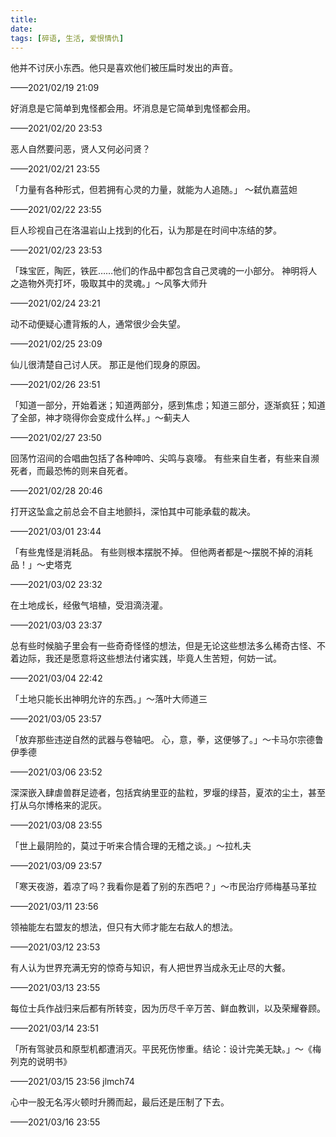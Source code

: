 ```yaml
---
title: 
date: 
tags: [碎语, 生活, 爱恨情仇]
---
```


他并不讨厌小东西。他只是喜欢他们被压扁时发出的声音。

——2021/02/19 21:09

好消息是它简单到鬼怪都会用。坏消息是它简单到鬼怪都会用。

——2021/02/20 23:53

恶人自然要问恶，贤人又何必问贤？

——2021/02/21 23:55

「力量有各种形式，但若拥有心灵的力量，就能为人追随。」 ～弑仇嘉蓝妲

——2021/02/22 23:55

巨人珍视自己在洛温岩山上找到的化石，认为那是在时间中冻结的梦。

——2021/02/23 23:53

「珠宝匠，陶匠，铁匠……他们的作品中都包含自己灵魂的一小部分。 神明将人之造物外壳打坏，吸取其中的灵魂。」～风筝大师升

——2021/02/24 23:21

动不动便疑心遭背叛的人，通常很少会失望。

——2021/02/25 23:09

仙儿很清楚自己讨人厌。 那正是他们现身的原因。

——2021/02/26 23:51

「知道一部分，开始着迷；知道两部分，感到焦虑；知道三部分，逐渐疯狂；知道了全部，神才晓得你会变成什么样。」～蓟夫人

——2021/02/27 23:50

回荡竹沼间的合唱曲包括了各种呻吟、尖鸣与哀嚎。 有些来自生者，有些来自濒死者，而最恐怖的则来自死者。

——2021/02/28 20:46

打开这坠盒之前总会不自主地颤抖，深怕其中可能承载的裁决。

——2021/03/01 23:44

「有些鬼怪是消耗品。 有些则根本摆脱不掉。 但他两者都是～摆脱不掉的消耗品！」～史塔克

——2021/03/02 23:32

在土地成长，经傲气培植，受泪滴浇灌。

——2021/03/03 23:37

总有些时候脑子里会有一些奇奇怪怪的想法，但是无论这些想法多么稀奇古怪、不着边际，我还是愿意将这些想法付诸实践，毕竟人生苦短，何妨一试。

——2021/03/04 22:42

「土地只能长出神明允许的东西。」～落叶大师道三

——2021/03/05 23:57

「放弃那些违逆自然的武器与卷轴吧。 心，意，拳，这便够了。」～卡马尔宗德鲁伊季德

——2021/03/06 23:52

深深嵌入肆虐兽群足迹者，包括宾纳里亚的盐粒，罗堰的绿苔，夏浓的尘土，甚至打从乌尔博格来的泥灰。

——2021/03/08 23:55

「世上最阴险的，莫过于听来合情合理的无稽之谈。」～拉札夫

——2021/03/09 23:57

「寒天夜游，着凉了吗？我看你是着了别的东西吧？」～市民治疗师梅基马革拉

——2021/03/11 23:56

领袖能左右盟友的想法，但只有大师才能左右敌人的想法。

——2021/03/12 23:53

有人认为世界充满无穷的惊奇与知识，有人把世界当成永无止尽的大餐。

——2021/03/13 23:55

每位士兵作战归来后都有所转变，因为历尽千辛万苦、鲜血教训，以及荣耀眷顾。

——2021/03/14 23:51

「所有驾驶员和原型机都遭消灭。平民死伤惨重。结论：设计完美无缺。」～《梅列克的说明书》

——2021/03/15 23:56 jlmch74

心中一股无名泻火顿时升腾而起，最后还是压制了下去。

——2021/03/16 23:55


